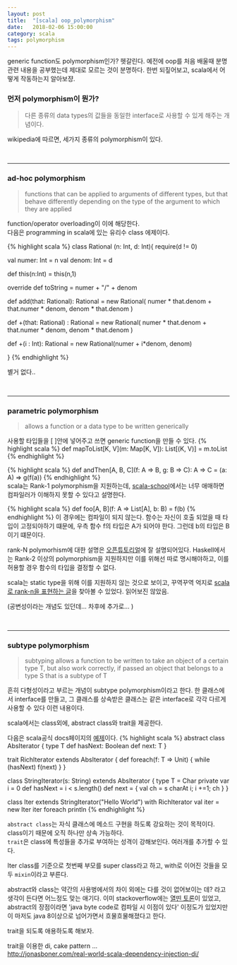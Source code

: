 ```yaml
---
layout: post
title:  "[scala] oop_polymorphism"
date:   2018-02-06 15:00:00
category: scala
tags: polymorphism
---
```



generic function도 polymorphism인가? 헷갈린다. 예전에 oop를 처음 배울때 분명 관련 내용을 공부했는데 제대로 모르는 것이 분명하다. 한번 되짚어보고, scala에서 어떻게 작동하는지 알아보쟝.

<!-- more -->

### 먼저 polymorphism이 뭔가?

> 다른 종류의 data types의 값들을 동일한 interface로 사용할 수 있게 해주는 개념이다.

wikipedia에 따르면, 세가지 종류의 polymorphism이 있다.

<br>

---

### ad-hoc polymorphism
 > functions that can be applied to arguments of different types, but that behave differently depending on the type of the argument to which they are applied


function/operator overloading이 이에 해당한다.  
다음은 programming in scala에 있는 유리수 class 에제이다.

{% highlight scala %}
class Rational (n: Int, d: Int){
  require(d != 0)

  val numer: Int = n
  val denom: Int = d

  def this(n:Int) = this(n,1)

  override def toString = numer + "/" + denom

  def add(that: Rational): Rational =
    new Rational(
      numer * that.denom + that.numer * denom,
      denom * that.denom
    )

  def +(that: Rational) : Rational =
    new Rational(
      numer * that.denom + that.numer * denom,
      denom * that.denom
    )

  def +(i : Int): Rational =
    new Rational(numer + i*denom, denom)

}
{% endhighlight %}

별거 없다..

<br>

---

### parametric polymorphism
> allows a function or a data type to be written generically

사용할 타입들을 [ ]안에 넣어주고 쓰면 generic function을 만들 수 있다. 
{% highlight scala %}
def mapToList[K, V](m: Map[K, V]): List[(K, V)] = m.toList
{% endhighlight %}

{% highlight scala %}
def andThen[A, B, C](f: A => B, g: B => C): A => C = (a: A) => g(f(a))
{% endhighlight %}
<br>
scala는 Rank-1 polymorphism을 지원하는데, [scala-school](https://twitter.github.io/scala_school/ko/type-basics.html)에서는 너무 애매하면 컴파일러가 이해하지 못할 수 있다고 설명한다.

{% highlight scala %}
def foo[A, B](f: A => List[A], b: B) = f(b)
{% endhighlight %}
이 경우에는 컴파일이 되지 않는다. 함수는 자신이 호출 되었을 때 타입이 고정되야하기 떄문에, 우측 함수 f의 타입은 A가 되어야 한다. 그런데 b의 타입은 B이기 떄문이다.

rank-N polymorhism에 대한 설명은 [오픈튜토리얼](https://opentutorials.org/course/2063/11681)에 잘 설명되어있다.
Haskell에서는 Rank-2 이상의 polymorphism을 지원하지만 이를 위해선 따로 명시해야하고, 이를 허용할 경우 함수의 타입을 결정할 수 없다.

scala는 static type을 위해 이를 지원하지 않는 것으로 보이고, 꾸역꾸역 억지로 [scala로 rank-n을 표현하는 글](https://apocalisp.wordpress.com/2010/07/02/higher-rank-polymorphism-in-scala/)을 찾아볼 수 있었다. 읽어보진 않았음.

(공변성이라는 개념도 있던데... 차후에 추가로... )


<br>

---

### subtype polymorphism
> subtyping allows a function to be written to take an object of a certain type T, but also work correctly, if passed an object that belongs to a type S that is a subtype of T

흔히 다형성이라고 부르는 개념이 subtype polymorphism이라고 한다. 한 클래스에서 interface를 만들고, 그 클래스를 상속받은 클래스는 같은 interface로 각각 다르게 사용할 수 있다 이런 내용이다.
  
scala에서는 class외에, abstract class와 trait을 제공한다.
  
다음은 scala공식 docs페이지의 [예제](https://docs.scala-lang.org/ko/tutorials/tour/mixin-class-composition.html.html)이다.
{% highlight scala %}
  abstract class AbsIterator {
    type T
    def hasNext: Boolean
    def next: T
  }

  trait RichIterator extends AbsIterator {
    def foreach(f: T => Unit) { while (hasNext) f(next) }
  }

  class StringIterator(s: String) extends AbsIterator {
    type T = Char
    private  var i = 0
    def hasNext = i < s.length()
    def next = { val ch = s charAt i; i +=1; ch }
  }

  class Iter extends StringIterator("Hello World") with RichIterator
  val iter = new Iter
  iter foreach println
{% endhighlight %}

`abstract class`는 자식 클래스에 메소드 구현을 하도록 강요하는 것이 목적이다. class이기 때문에 오직 하나만 상속 가능하다.  
`trait`은 class에 특성들을 추가로 부여하는 성격이 강해보인다. 여러개를 추가할 수 있다. 

Iter class를 기준으로 첫번째 부모를 super class라고 하고, with로 이어진 것들을 모두 `mixin`이라고 부른다.  

abstract와 class는 약간의 사용벙에서의 차이 외에는 다를 것이 없어보이는 데? 라고 생각이 든다면 어느정도 맞는 애기다.
이미 stackoverflow에는 [열띤 토론](https://stackoverflow.com/questions/1991042/what-is-the-advantage-of-using-abstract-classes-instead-of-traits)이 있었고, abstract의 장점이라면 'java byte code로 컴파일 시 이점이 있다' 이정도가 있었지만 이 마저도 java 8이상으로 넘어가면서 흐물흐물해졌다고 한다.

trait을 되도록 애용하도록 해보자.


trait을 이용한 di, cake pattern ...  
http://jonasboner.com/real-world-scala-dependency-injection-di/

